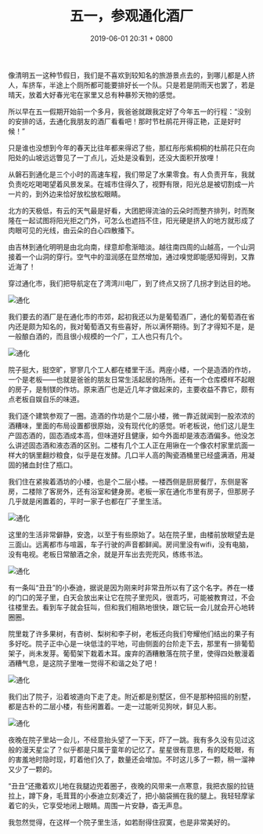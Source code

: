 ﻿---
title: 五一，参观通化酒厂
category: 游记
date: 2019-06-01 20:31 + 0800
img: /img/thumbnails/tonghua.jpg
---
像清明五一这种节假日，我们是不喜欢到较知名的旅游景点去的，到哪儿都是人挤人，车挤车，半途上个厕所都可能要排好长一个队。只是若是阴雨天也罢了，若是晴天，放着大好春光宅在家里又总有种暴殄天物的感觉。

所以早在五一假期开始前一个多月，我爸爸就跟我定好了今年五一的行程：“没别的安排的话，去通化我朋友的酒厂看看吧！那时节杜鹃花开得正艳，正是好时候！”

只是谁也没想到今年的春天比往年都来得迟了些，那红彤彤紫桐桐的杜鹃花只在向阳处的山坡远远瞥见了一丁点儿，近处是没看到，还没大面积开放哩！

从磐石到通化是三个小时的高速车程，我们带足了水果零食。有人负责开车，我就负责吃吃喝喝望着风景发呆。在城市住得久了，视野有限，阳光总是被切割成一片一片的，到外边来恰好放松放松眼睛。

北方的天极低，有云的天气最是好看，大团肥得流油的云朵时而整齐排列，时而聚隆在一起试图将阳光拒之门外，可怎么也遮挡不住，阳光硬是挤入的地方就形成了肉眼可见的光线，由云朵的白心四散播下。

由吉林到通化明明是由北向南，绿意却愈渐暗淡。越往南四周的山越高，一个山洞接着一个山洞的穿行。空气中的湿润感在显然增加，通过嗅觉即能感知得到，又靠近海了！

穿过通化市，我们把导航定在了湾湾川电厂，到了终点又拐了几拐才到达目的地。

![通化](/img/tonghua/1.jpg)

我们要去的酒厂是在通化市的市郊，起初我还以为是葡萄酒厂，通化的葡萄酒在省内还是颇为知名的，我对葡萄酒又有些喜好，所以满怀期待。到了才得知不是，是一般酿白酒的，而且很小规模的一个厂，工人也只有几个。

![通化](/img/tonghua/6.jpg)

院子挺大，挺空旷，寥寥几个工人都在楼里干活。两座小楼，一个是造酒的作坊，一个是老板——也就是爸爸的朋友日常生活起居的场所。还有一个仓库模样不起眼的房子，是制镁的作坊。原来酒厂也是近几年才做起来的，主要收益不靠它，颇有点老板自娱自乐的味道。

我们逐个建筑参观了一圈。造酒的作坊是个二层小楼，微一靠近就闻到一股浓浓的酒糟味，里面的布局设置都很原始，没有现代化的感觉。听老板说，他们这儿是生产固态酒的，固态酒成本高，但味道好且健康，如今外面却是液态酒偏多。他没怎么讲述固态酒和液态酒的区别。二楼有几个工人正在用锹在一个像农村家里炕面一样大的锅里翻炒粮食，似乎是在发酵。几口半人高的陶瓷酒桶里已经盛满酒，用凝固的猪血封住了瓶口。

我们住在紧挨着酒坊的小楼，也是个二层小楼。一楼西侧是厨房餐厅，东侧是客房，二楼除了客房外，还有浴室和健身房。老板一家在通化市里有房子，但那房子几乎就是闲置着的，平时一家子也都在厂子里生活。

![通化](/img/tonghua/4.jpg)

这里的生活非常僻静，安逸，以至于有些原始了。站在院子里，由楼前放眼望去是三面山。远离都市与喧嚣，车子行驶的声音都鲜闻。房间里没有wifi，没有电脑，没有电视。老板日常酿酒之余，就是开车出去兜兜风，练练书法。

![通化](/img/tonghua/2.jpg)

有一条叫“丑丑”的小泰迪，据说是因为刚来时非常丑所以有了这个名字。养在一楼的门口的笼子里，白天会放出来让它在院子里兜风，很乖巧，可能被教育过，不会往楼里去。看到车子就会狂叫，但和我们相熟地很快，跟它玩一会儿就会开心地转圈圈。

院里栽了许多果树，有杏树、梨树和李子树，老板还向我们夸耀他们结出的果子有多好吃。院子正中心是一块低洼的平地，可由侧面的台阶走下去，那里有一排葡萄架子，尚未发芽。葡萄架下栽着木耳。废弃的酒糟散落在院子里，使得四处散漫着酒糟气息，是这院子里唯一觉得不和谐之处了吧！

![通化](/img/tonghua/3.jpg)

我们出了院子，沿着坡道向下走了走。附近都是别墅区，但不是那种招摇的别墅，都是古朴的二层小楼，有些闲置着。一走一过能听见狗吠，鲜见人影。

![通化](/img/tonghua/5.jpg)

夜晚在院子里站一会儿，不经意抬头望了一下天，吓了一跳。我有多久没有见过这般的漫天星尘了？似乎都是只属于童年的记忆了。星星很有意思，有的眨眨眼，有的害羞地时隐时现，盯着他们久了，数量还会增加。不时这儿多了一颗，稍一溜神又少了一颗的。

“丑丑”还撒着欢儿地在我腿边兜着圈子，夜晚的风带来一点寒意，我把衣服的拉链拉上，蹲下身，毛茸茸的小泰迪立刻凑近了，把小脑袋搁在我的腿上。我轻轻摩挲着它的头，它享受地闭上眼睛。周围一片安静，杳无声息。

我忽然觉得，在这样一个院子里生活，如若耐得住寂寞，也是非常美好的。


